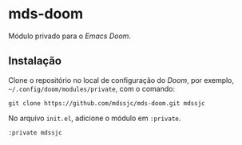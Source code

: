 # mds-doom

Módulo privado para o _Emacs Doom_.

## Instalação

Clone o repositório no local de configuração do _Doom_, por exemplo,
`~/.config/doom/modules/private`, com o comando:

`git clone https://github.com/mdssjc/mds-doom.git mdssjc`

No arquivo `init.el`, adicione o módulo em `:private`.

`:private
 mdssjc`
